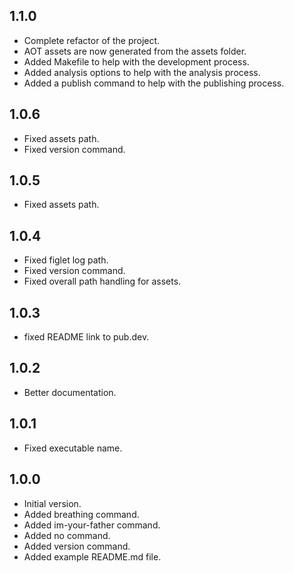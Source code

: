 
## 1.1.0

- Complete refactor of the project.
- AOT assets are now generated from the assets folder.
- Added Makefile to help with the development process.
- Added analysis options to help with the analysis process.
- Added a publish command to help with the publishing process.

## 1.0.6

- Fixed assets path.
- Fixed version command.

## 1.0.5

- Fixed assets path.

## 1.0.4

- Fixed figlet log path.
- Fixed version command.
- Fixed overall path handling for assets.

## 1.0.3

- fixed README link to pub.dev.

## 1.0.2

- Better documentation.

## 1.0.1

- Fixed executable name.

## 1.0.0

- Initial version.
- Added breathing command.
- Added im-your-father command.
- Added no command.
- Added version command.
- Added example README.md file.